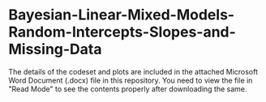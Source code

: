 # Bayesian-Linear-Mixed-Models-Random-Intercepts-Slopes-and-Missing-Data

The details of the codeset and plots are included in the attached Microsoft Word Document (.docx) file in this repository. 
You need to view the file in "Read Mode" to see the contents properly after downloading the same.
